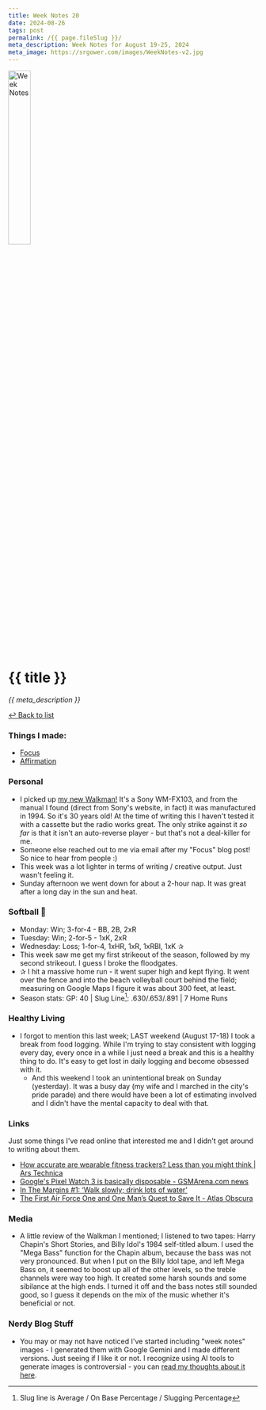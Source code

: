 ```yaml
---
title: Week Notes 20
date: 2024-08-26
tags: post
permalink: /{{ page.fileSlug }}/
meta_description: Week Notes for August 19-25, 2024 
meta_image: https://srgower.com/images/WeekNotes-v2.jpg 
---
```


<img src="/images/WeekNotes-v2.jpg" width="30%" height="30%" alt="Week Notes" />

# {{ title }}

*{{ meta_description }}*

[↩ Back to list](/weeknotes/)

### Things I made:

- [Focus](https://lwgrs.bearblog.dev/focus/) 
- [Affirmation](https://lwgrs.bearblog.dev/affirmation/)

### Personal

- I picked up [my new Walkman!](https://ottawa.place/@srgower/112995266169951782) It's a Sony WM-FX103, and from the manual I found (direct from Sony's website, in fact) it was manufactured in 1994. So it's 30 years old! At the time of writing this I haven't tested it with a cassette but the radio works great. The only strike against it *so far* is that it isn't an auto-reverse player - but that's not a deal-killer for me. 
- Someone else reached out to me via email after my "Focus" blog post! So nice to hear from people :) 
- This week was a lot lighter in terms of writing / creative output. Just wasn't feeling it. 
- Sunday afternoon we went down for about a 2-hour nap. It was great after a long day in the sun and heat.

  

### Softball &#129358;

- Monday: Win; 3-for-4 - BB, 2B, 2xR 
- Tuesday: Win; 2-for-5 - 1xK, 2xR 
- Wednesday: Loss; 1-for-4, 1xHR, 1xR, 1xRBI, 1xK  &#10032;
- This week saw me get my first strikeout of the season, followed by my second strikeout. I guess I broke the floodgates. 
- &#10032; I hit a massive home run - it went super high and kept flying. It went over the fence and into the beach volleyball court behind the field; measuring on Google Maps I figure it was about 300 feet, at least. 
- Season stats: GP: 40 | Slug Line[^1]: .630/.653/.891 | 7 Home Runs 

### Healthy Living

- I forgot to mention this last week; LAST weekend (August 17-18) I took a break from food logging. While I'm trying to stay consistent with logging every day, every once in a while I just need a break and this is a healthy thing to do. It's easy to get lost in daily logging and become obsessed with it. 
  - And this weekend I took an unintentional break on Sunday (yesterday). It was a busy day (my wife and I marched in the city's pride parade) and there would have been a lot of estimating involved and I didn't have the mental capacity to deal with that.

### Links 

Just some things I've read online that interested me and I didn't get around to writing about them. 

- [How accurate are wearable fitness trackers? Less than you might think | Ars Technica](https://arstechnica.com/science/2024/08/how-accurate-are-wearable-fitness-trackers-less-than-you-might-think/) 
- [Google's Pixel Watch 3 is basically disposable - GSMArena.com news](https://www.gsmarena.com/googles_pixel_watch_3_is_basically_disposable-news-64210.php) 
- [In The Margins #1: ‘Walk slowly; drink lots of water’](https://mikegrindle.com/newsletter/itm-1)
- [The First Air Force One and One Man’s Quest to Save It - Atlas Obscura](https://www.atlasobscura.com/articles/first-air-force-one)

### Media

- A little review of the Walkman I mentioned; I listened to two tapes: Harry Chapin's Short Stories, and Billy Idol's 1984 self-titled album. I used the "Mega Bass" function for the Chapin album, because the bass was not very pronounced. But when I put on the Billy Idol tape, and left Mega Bass on, it seemed to boost up all of the other levels, so the treble channels were way too high. It created some harsh sounds and some sibilance at the high ends. I turned it off and the bass notes still sounded good, so I guess it depends on the mix of the music whether it's beneficial or not. 

### Nerdy Blog Stuff 
- You may or may not have noticed I've started including "week notes" images - I generated them with Google Gemini and I made different versions. Just seeing if I like it or not. I recognize using AI tools to generate images is controversial - you can [read my thoughts about it here](https://lwgrs.bearblog.dev/googles-gemini-isnot-that-bad/).

[^1]: Slug line is Average / On Base Percentage / Slugging Percentage 
